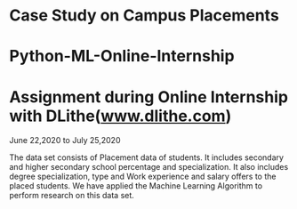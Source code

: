 # Case Study on Campus Placements
# Python-ML-Online-Internship
# Assignment during Online Internship with DLithe(www.dlithe.com)
June 22,2020 to July 25,2020  

The data set consists of Placement data of students. It includes secondary and higher secondary school percentage and specialization. It also includes degree specialization, type and Work experience and salary offers to the placed students.
We have applied the Machine Learning Algorithm to perform research on this data set.
